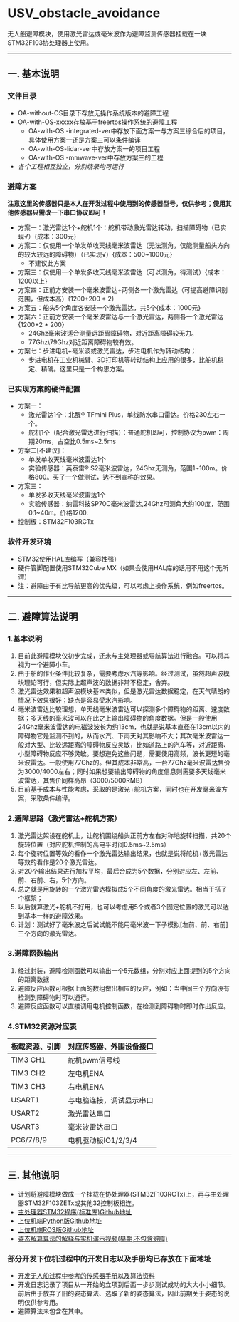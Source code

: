 # USV_obstacle_avoidance
无人船避障模块，使用激光雷达或毫米波作为避障监测传感器挂载在一块STM32F103协处理器上使用。

****
##  一. 基本说明
  ### 文件目录
  * OA-without-OS目录下存放无操作系统版本的避障工程
  * OA-with-OS-xxxxx存放基于freertos操作系统的避障工程
    * OA-with-OS -integrated-ver中存放下面方案一与方案三综合后的项目，具体使用方案一还是方案三可以条件编译
    * OA-with-OS-lidar-ver中存放方案一的项目工程
    * OA-with-OS -mmwave-ver中存放方案三的工程
  * *各个工程相互独立，分别烧录均可运行*
  
  
  ### 避障方案
  
  **注意这里的传感器只是本人在开发过程中使用到的传感器型号，仅供参考；使用其他传感器只需改一下串口协议即可！**
  
  * 方案一：激光雷达1个+舵机1个：舵机带动激光雷达转动，扫描障碍物（已实现√）{成本：300元}
  * 方案二：仅使用一个单发单收天线毫米波雷达（无法测角，仅能测量船头方向的较大较远的障碍物）（已实现√）{成本：500~1000元}
      * 不建议此方案
  * 方案三：仅使用一个单发多收天线毫米波雷达（可以测角，待测试）{成本：1200以上}
  * 方案四：正前方安装一个毫米波雷达+两侧各一个激光雷达（可提高避障识别范围，但成本高）{1200+200 * 2}
  * 方案五：船头5个角度各安装一个激光雷达，共5个{成本：1000元}
  * 方案六：正前方安装一个毫米波雷达与一个激光雷达，两侧各一个激光雷达{1200+2 * 200}
      * 24Ghz毫米波适合测量远距离障碍物，对近距离障碍较无力。
      * 77Ghz\79Ghz对近距离障碍物较有效。
  * 方案七：步进电机+毫米波或激光雷达，步进电机作为转动结构；
      * 步进电机在工业机械臂、3D打印机等转动结构上应用的很多，比舵机稳定、精确。这里只是一个构思方案。
  ### 已实现方案的硬件配置
  * 方案一：
    * 激光雷达1个：北醒® TFmini Plus，单线防水串口雷达。价格230左右一个。
    * 舵机1个（配合激光雷达进行扫描）：普通舵机即可，控制协议为pwm：周期20ms，占空比0.5ms~2.5ms
  * 方案二[不建议]：
      * 单发单收天线毫米波雷达1个
      * 实验传感器：英泰雷® S2毫米波雷达，24Ghz无测角，范围1~100m。价格800。买了一个做测试，达不到宣称的效果。
  * 方案三：
      * 单发多收天线毫米波雷达1个
      * 实验传感器：纳雷科技SP70C毫米波雷达,24Ghz可测角大约100度，范围0.1~40m。价格1200.
  * 控制板：STM32F103RCTx
  ### 软件开发环境
  * STM32使用HAL库编写（兼容性强）
  * 硬件管脚配置使用STM32Cube MX（如果会使用HAL库的话用不用这个无所谓）
  * 注：避障由于有比导航更高的优先级，可以考虑上操作系统，例如freertos。
****
## 二. 避障算法说明
  ### 1.基本说明
  1. 目前此避障模块仅初步完成，还未与主处理器或导航算法进行融合。可以将其视为一个避障小车。
  2. 由于船的作业条件比较复杂，需要考虑水汽等影响。经过测试，虽然超声波模块理论可行，但实际上超声波的数据非常不稳定，舍弃。
  3. 激光雷达效果和超声波模块基本类似，但是激光雷达数据稳定，在天气晴朗的情况下效果很好；缺点是容易受水汽影响。
  4. 毫米波雷达比较理想，单天线毫米波雷达可以探测多个障碍物的距离、速度数据；多天线的毫米波可以在此之上输出障碍物的角度数据。但是一般使用24Ghz毫米波雷达的电磁波波长为约13cm，也就是说基本直径在13cm以内的障碍物它是监测不到的，从而水汽、下雨天对其影响不大；其次毫米波雷达一般对大型、比较远距离的障碍物反应灵敏，比如道路上的汽车等，对近距离、小型障碍物反应不够灵敏。要想避免这些问题，需要使用高频，波长更短的毫米波雷达。一般使用77Ghz的。但其成本非常高，一台77Ghz毫米波雷达售价为3000/4000左右；同时如果想要输出障碍物的角度信息则需要多天线毫米波雷达，其售价同样高昂（3000/5000RMB）
  5. 目前基于成本与性能考虑，采取的是激光+舵机方案，同时也在开发毫米波方案，采取条件编译。
  ### 2.避障思路（激光雷达+舵机方案）
  1. 激光雷达架设在舵机上，让舵机围绕船头正前方左右对称地旋转扫描，共20个旋转位置（对应舵机控制的高电平时间0.5ms~2.5ms）
  2. 每个旋转位置等效的看作一个激光雷达输出结果，也就是说将舵机+激光雷达等效的看作是20个激光雷达。
  3. 对20个输出结果进行加权平均，最后合成为5个数据，分别对应左、左前、前、右前、右，5个方向。
  4. 总之就是用旋转的一个激光雷达模拟成5个不同角度的激光雷达。相当于搭了个框架；
  5. 以后就算激光+舵机不好用，也可以考虑用5个或者3个固定位置的激光可以达到基本一样的避障效果。
  6. 计划：测试好了毫米波之后试试能不能用毫米波一下子模拟[左前、前、右前]三个方向的激光雷达。
  ### 3.避障函数输出
  1. 经过封装，避障检测函数可以输出一个5元数组，分别对应上面提到的5个方向的距离数据
  2. 避障反应函数可根据上面的数组做出相应的反应，例如：当中间三个方向没有检测到障碍物时可以通行。
  3. 避障反应函数可以直接调用电机控制函数，在检测到障碍物时即时作出反应。
  ### 4.STM32资源对应表
  |板载资源、引脚|对应传感器、外围设备接口|
  |---|---
  |TIM3 CH1|舵机pwm信号线
  |TIM3 CH2|左电机ENA
  |TIM3 CH3|右电机ENA
  |USART1|与电脑连接，调试显示串口
  |USART2|激光雷达串口
  |USART3|毫米波雷达串口
  |PC6/7/8/9|电机驱动板IO1/2/3/4
  
  ****
## 三. 其他说明
* 计划将避障模块做成一个挂载在协处理器(STM32F103RCTx)上，再与主处理器STM32F103ZETx或其他32控制板相连。  
* [主处理器STM32程序(标准库)Github地址](https://github.com/matreshka15/unmanned-ship-stm32-part)
* [上位机端Python版Github地址](https://github.com/matreshka15/raspberry-pi-USV-program)
* [上位机端ROS版Github地址](https://github.com/matreshka15/ROS-based-unmanned-vehicle-project)
* [姿态解算算法的解释与实机演示视频(早期,不包含避障)](https://zhuanlan.zhihu.com/p/82973264)

### 部分开发下位机过程中的开发日志以及手册均已存放在下面地址
* [开发无人船过程中参考的传感器手册以及算法资料](https://github.com/matreshka15/unmanned-ship-datasheets)
* 开发日志记录了项目从一开始的立项到后面一步步测试成功的大大小小细节。前后由于放弃了旧的姿态算法、选取了新的姿态算法，因此前期关于姿态的说明仅供参考用。
* 避障算法未包含在其中。
